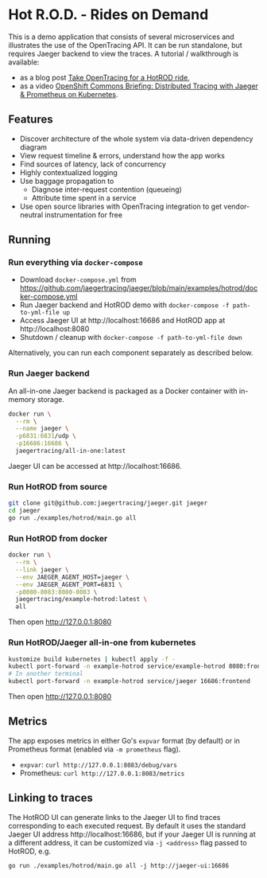 # Hot R.O.D. - Rides on Demand

This is a demo application that consists of several microservices and illustrates
the use of the OpenTracing API. It can be run standalone, but requires Jaeger backend
to view the traces. A tutorial / walkthrough is available:
  * as a blog post [Take OpenTracing for a HotROD ride][hotrod-tutorial],
  * as a video [OpenShift Commons Briefing: Distributed Tracing with Jaeger & Prometheus on Kubernetes][hotrod-openshift].

## Features

* Discover architecture of the whole system via data-driven dependency diagram
* View request timeline & errors, understand how the app works
* Find sources of latency, lack of concurrency
* Highly contextualized logging
* Use baggage propagation to
  * Diagnose inter-request contention (queueing)
  * Attribute time spent in a service
* Use open source libraries with OpenTracing integration to get vendor-neutral instrumentation for free

## Running

### Run everything via `docker-compose`

* Download `docker-compose.yml` from https://github.com/jaegertracing/jaeger/blob/main/examples/hotrod/docker-compose.yml
* Run Jaeger backend and HotROD demo with `docker-compose -f path-to-yml-file up`
* Access Jaeger UI at http://localhost:16686 and HotROD app at http://localhost:8080
* Shutdown / cleanup with `docker-compose -f path-to-yml-file down`

Alternatively, you can run each component separately as described below.

### Run Jaeger backend

An all-in-one Jaeger backend is packaged as a Docker container with in-memory storage.

```bash
docker run \
  --rm \
  --name jaeger \
  -p6831:6831/udp \
  -p16686:16686 \
  jaegertracing/all-in-one:latest
```

Jaeger UI can be accessed at http://localhost:16686.

### Run HotROD from source

```bash
git clone git@github.com:jaegertracing/jaeger.git jaeger
cd jaeger
go run ./examples/hotrod/main.go all
```

### Run HotROD from docker
```bash
docker run \
  --rm \
  --link jaeger \
  --env JAEGER_AGENT_HOST=jaeger \
  --env JAEGER_AGENT_PORT=6831 \
  -p8080-8083:8080-8083 \
  jaegertracing/example-hotrod:latest \
  all
```

Then open http://127.0.0.1:8080

### Run HotROD/Jaeger all-in-one from kubernetes

```bash
kustomize build kubernetes | kubectl apply -f -
kubectl port-forward -n example-hotrod service/example-hotrod 8080:frontend
# In another terminal
kubectl port-forward -n example-hotrod service/jaeger 16686:frontend
```

Then open http://127.0.0.1:8080

## Metrics

The app exposes metrics in either Go's `expvar` format (by default) or in Prometheus format (enabled via `-m prometheus` flag).
  * `expvar`: `curl http://127.0.0.1:8083/debug/vars`
  * Prometheus: `curl http://127.0.0.1:8083/metrics`

[hotrod-tutorial]: https://medium.com/@YuriShkuro/take-opentracing-for-a-hotrod-ride-f6e3141f7941
[hotrod-openshift]: https://blog.openshift.com/openshift-commons-briefing-82-distributed-tracing-with-jaeger-prometheus-on-kubernetes/

## Linking to traces

The HotROD UI can generate links to the Jaeger UI to find traces corresponding
to each executed request. By default it uses the standard Jaeger UI address
http://localhost:16686, but if your Jaeger UI is running at a different address,
it can be customized via `-j <address>` flag passed to HotROD, e.g.

```
go run ./examples/hotrod/main.go all -j http://jaeger-ui:16686
```
